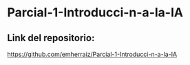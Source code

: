 # Parcial-1-Introducci-n-a-la-IA
## Link del repositorio:

https://github.com/emherraiz/Parcial-1-Introducci-n-a-la-IA
